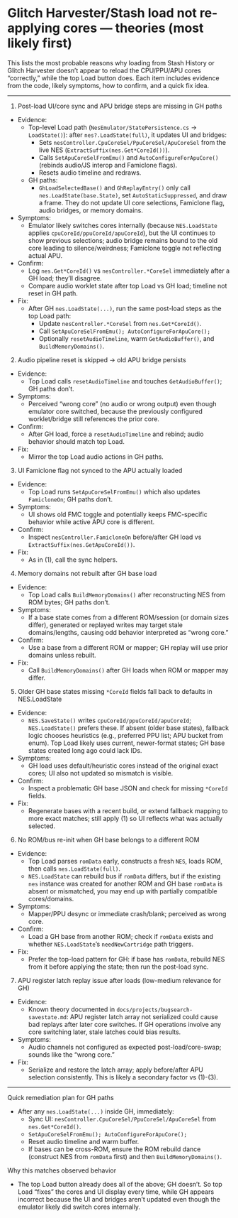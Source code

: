 # Glitch Harvester/Stash load not re-applying cores — theories (most likely first)

This lists the most probable reasons why loading from Stash History or Glitch Harvester doesn’t appear to reload the CPU/PPU/APU cores “correctly,” while the top Load button does. Each item includes evidence from the code, likely symptoms, how to confirm, and a quick fix idea.

---

1) Post-load UI/core sync and APU bridge steps are missing in GH paths
- Evidence:
  - Top-level Load path (`NesEmulator/StatePersistence.cs` → `LoadState()`): after `nes?.LoadState(full)`, it updates UI and bridges:
    - Sets `nesController.CpuCoreSel/PpuCoreSel/ApuCoreSel` from the live NES (`ExtractSuffix(nes.Get*CoreId())`).
    - Calls `SetApuCoreSelFromEmu()` and `AutoConfigureForApuCore()` (rebinds audio/JS interop and Famiclone flags).
    - Resets audio timeline and redraws.
  - GH paths:
    - `GhLoadSelectedBase()` and `GhReplayEntry()` only call `nes.LoadState(base.State)`, set `AutoStaticSuppressed`, and draw a frame. They do not update UI core selections, Famiclone flag, audio bridges, or memory domains.
- Symptoms:
  - Emulator likely switches cores internally (because `NES.LoadState` applies `cpuCoreId/ppuCoreId/apuCoreId`), but the UI continues to show previous selections; audio bridge remains bound to the old core leading to silence/weirdness; Famiclone toggle not reflecting actual APU.
- Confirm:
  - Log `nes.Get*CoreId()` vs `nesController.*CoreSel` immediately after a GH load; they’ll disagree.
  - Compare audio worklet state after top Load vs GH load; timeline not reset in GH path.
- Fix:
  - After GH `nes.LoadState(...)`, run the same post-load steps as the top Load path:
    - Update `nesController.*CoreSel` from `nes.Get*CoreId()`.
    - Call `SetApuCoreSelFromEmu(); AutoConfigureForApuCore();`
    - Optionally `resetAudioTimeline`, warm `GetAudioBuffer()`, and `BuildMemoryDomains()`.

2) Audio pipeline reset is skipped → old APU bridge persists
- Evidence:
  - Top Load calls `resetAudioTimeline` and touches `GetAudioBuffer()`; GH paths don’t.
- Symptoms:
  - Perceived “wrong core” (no audio or wrong output) even though emulator core switched, because the previously configured worklet/bridge still references the prior core.
- Confirm:
  - After GH load, force a `resetAudioTimeline` and rebind; audio behavior should match top Load.
- Fix:
  - Mirror the top Load audio actions in GH paths.

3) UI Famiclone flag not synced to the APU actually loaded
- Evidence:
  - Top Load runs `SetApuCoreSelFromEmu()` which also updates `FamicloneOn`; GH paths don’t.
- Symptoms:
  - UI shows old FMC toggle and potentially keeps FMC-specific behavior while active APU core is different.
- Confirm:
  - Inspect `nesController.FamicloneOn` before/after GH load vs `ExtractSuffix(nes.GetApuCoreId())`.
- Fix:
  - As in (1), call the sync helpers.

4) Memory domains not rebuilt after GH base load
- Evidence:
  - Top Load calls `BuildMemoryDomains()` after reconstructing NES from ROM bytes; GH paths don’t.
- Symptoms:
  - If a base state comes from a different ROM/session (or domain sizes differ), generated or replayed writes may target stale domains/lengths, causing odd behavior interpreted as “wrong core.”
- Confirm:
  - Use a base from a different ROM or mapper; GH replay will use prior domains unless rebuilt.
- Fix:
  - Call `BuildMemoryDomains()` after GH loads when ROM or mapper may differ.

5) Older GH base states missing `*CoreId` fields fall back to defaults in NES.LoadState
- Evidence:
  - `NES.SaveState()` writes `cpuCoreId/ppuCoreId/apuCoreId`; `NES.LoadState()` prefers these. If absent (older base states), fallback logic chooses heuristics (e.g., preferred PPU list; APU bucket from enum). Top Load likely uses current, newer-format states; GH base states created long ago could lack IDs.
- Symptoms:
  - GH load uses default/heuristic cores instead of the original exact cores; UI also not updated so mismatch is visible.
- Confirm:
  - Inspect a problematic GH base JSON and check for missing `*CoreId` fields.
- Fix:
  - Regenerate bases with a recent build, or extend fallback mapping to more exact matches; still apply (1) so UI reflects what was actually selected.

6) No ROM/bus re-init when GH base belongs to a different ROM
- Evidence:
  - Top Load parses `romData` early, constructs a fresh `NES`, loads ROM, then calls `nes.LoadState(full)`.
  - `NES.LoadState` can rebuild bus if `romData` differs, but if the existing `nes` instance was created for another ROM and GH base `romData` is absent or mismatched, you may end up with partially compatible cores/domains.
- Symptoms:
  - Mapper/PPU desync or immediate crash/blank; perceived as wrong core.
- Confirm:
  - Load a GH base from another ROM; check if `romData` exists and whether `NES.LoadState`’s `needNewCartridge` path triggers.
- Fix:
  - Prefer the top-load pattern for GH: if base has `romData`, rebuild NES from it before applying the state; then run the post-load sync.

7) APU register latch replay issue after loads (low-medium relevance for GH)
- Evidence:
  - Known theory documented in `docs/projects/bugsearch-savestate.md`: APU register latch array not serialized could cause bad replays after later core switches. If GH operations involve any core switching later, stale latches could bias results.
- Symptoms:
  - Audio channels not configured as expected post-load/core-swap; sounds like the “wrong core.”
- Fix:
  - Serialize and restore the latch array; apply before/after APU selection consistently. This is likely a secondary factor vs (1)-(3).

---

Quick remediation plan for GH paths
- After any `nes.LoadState(...)` inside GH, immediately:
  - Sync UI: `nesController.CpuCoreSel/PpuCoreSel/ApuCoreSel` from `nes.Get*CoreId()`.
  - `SetApuCoreSelFromEmu(); AutoConfigureForApuCore();`
  - Reset audio timeline and warm buffer.
  - If bases can be cross-ROM, ensure the ROM rebuild dance (construct NES from `romData` first) and then `BuildMemoryDomains()`.

Why this matches observed behavior
- The top Load button already does all of the above; GH doesn’t. So top Load “fixes” the cores and UI display every time, while GH appears incorrect because the UI and bridges aren’t updated even though the emulator likely did switch cores internally.
